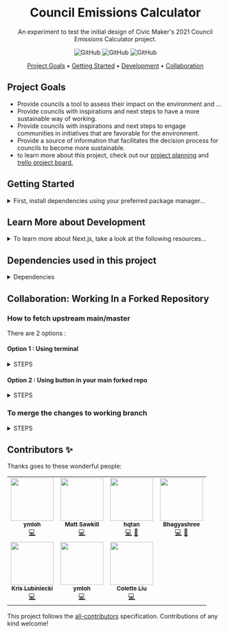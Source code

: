 <h1 align="center">
  Council Emissions Calculator
</h1>
<p align="center">
  An experiment to test the initial design of Civic Maker's 2021 Council Emissions Calculator project.
</p>

<p align="center">
  <img alt="GitHub" src="https://img.shields.io/github/issues-pr/CodeforAustralia/council-emissions-calculator.svg">
  <img alt="GitHub" src="https://img.shields.io/github/commit-activity/m/CodeforAustralia/council-emissions-calculator.svg">
  <img alt="GitHub" src="https://img.shields.io/badge/all_contributors-9-blue.svg?style=flat-square">
</p>

<p align="center">
  <a href="#Project-Goals">Project Goals</a> •
  <a href="#Getting-Started">Getting Started</a> •
  <a href="#Learn-More-about-Development"> Development</a> •
  <a href="#Collaboration-Working-In-a-Forked-Repository">Collaboration </a>
</p>





## Project Goals

- Provide councils a tool to assess their impact on the environment and ...
- Provide councils with inspirations and next steps to have a more sustainable way of working.
- Provide councils with inspirations and next steps to engage communities in initiatives that are favorable for the environment.
- Provide a source of information that facilitates the decision process for councils to become more sustainable.
- to learn more about this project, check out our [project planning](https://docs.google.com/document/d/1h5r1AfbQC8Azy_cdGHGBGOJwSxSqvt0cHKd5MmSd7qo/edit#heading=h.fw4lq2wclkt9) and [trello project board.](https://trello.com/b/ZXaIkclp/civic-makers-2021-l-use-this-one)

## Getting Started

<details>
<summary> First, install dependencies using your preferred package manager... </summary>

```
npm install
# or
yarn install
```

Next, run the development server:

```
npm run dev
# or
yarn dev
```

Open [http://localhost:3000](http://localhost:3000) with your browser to see the result.

You can start editing the page by modifying `pages/index.js`. The page auto-updates as you edit the file.

     
</details>

## Learn More about Development
<details>
<summary> 
To learn more about Next.js, take a look at the following resources...
</summary> 
     
- [Next.js Documentation](https://nextjs.org/docs) - learn about Next.js features and API.

- [Learn Next.js](https://nextjs.org/learn) - an interactive Next.js tutorial.

You can check out [the Next.js GitHub repository](https://github.com/vercel/next.js/) - your feedback and contributions are welcome!
     
</details>


## Dependencies used in this project
<details>
<summary> Dependencies </summary>
     
- Google Sheets as database
     
- Google sheets to process form responses and calculate emissions

- Chakra for UI framework

- Highcharts to build charts in report

- Vercel as hosting platform

</details>


## Collaboration: Working In a Forked Repository

### How to fetch upstream main/master

There are 2 options :

#### Option 1 : Using terminal
<details>
<summary> 
STEPS
</summary>
1. Checkout to main branch
2. `git branch` view list to confirm
3. `git remote add upstream (URL- copy the URL from Code for Australia CodeforAustralia/council-emissions-calculator-spike git hub)`

- Upstream is the name for the master git repo it can be reasonable any name.

4. `git fetch upstream`
5. `git merge upstream/main`
6. `git pull`
</details>

#### Option 2 : Using button in your main forked repo


<details>
<summary> 
STEPS
</summary>
(located above the code listing right top)

1. Click on `fetch upstream` button
2. Select `Fetch and merge` button
3. `git pull` at the local main branch

- Resolve any conflicts

4. `git status`
5. `git add .` or `git add (file/path name)`
6. `git commit -m “note”`
</details>

### To merge the changes to working branch
<details>
<summary> 
STEPS
</summary> 
     
1. `git checkout (branch name)`
2. `git merge main`
</details>

## Contributors ✨

Thanks goes to these wonderful people:

<!-- ALL-CONTRIBUTORS-LIST:START - Do not remove or modify this section -->
<!-- prettier-ignore-start -->
<!-- markdownlint-disable -->
<table>
  <tr>
         <td align="center"><a href="https://github.com/ymloh"><img src="https://avatars.githubusercontent.com/u/20964807?v=4?s=100" width="100px;" alt=""/><br /><sub><b>ymloh</b></sub></a><br /><a href="https://github.com/russelljjarvis/council-emissions-calculator/commits?author=ymloh" title="Code">💻</a>
     </td>
    <td align="center"><a href="https://blog.codeforaustralia.org"><img src="https://avatars.githubusercontent.com/u/31912?v=4?s=100" width="100px;" alt=""/><br /><sub><b>Matt Sawkill</b></sub></a><br /><a href="https://github.com/russelljjarvis/council-emissions-calculator/commits?author=sawks" title="Code">💻</a></td>
    <td align="center"><a href="https://github.com/hqtan"><img src="https://avatars.githubusercontent.com/u/4408259?v=4?s=100" width="100px;" alt=""/><br /><sub><b>hqtan</b></sub></a><br /><a href="https://github.com/russelljjarvis/council-emissions-calculator/commits?author=hqtan" title="Code">💻</a> <a href="https://github.com/russelljjarvis/council-emissions-calculator/commits?author=hqtan" title="Documentation">📖</a></td>
    <td align="center"><a href="https://github.com/bhagya099"><img src="https://avatars.githubusercontent.com/u/59786494?v=4?s=100" width="100px;" alt=""/><br /><sub><b>Bhagyashree</b></sub></a><br /><a href="https://github.com/russelljjarvis/council-emissions-calculator/commits?author=bhagya099" title="Code">💻</a> <a href="https://github.com/russelljjarvis/council-emissions-calculator/commits?author=bhagya099" title="Documentation">📖</a></td>
</tr>

<tr>
  <td align="center"><a href="https://www.linkedin.com/in/lubiniecki/"><img src="https://avatars.githubusercontent.com/u/22548703?v=4?s=100" width="100px;" alt=""/><br /><sub><b>Kris Lubiniecki</b></sub></a><br /><a href="https://github.com/russelljjarvis/council-emissions-calculator/commits?author=klubiniecki" title="Code">💻</a>

  <td align="center"><a href="https://github.com/ymloh"><img src="https://avatars.githubusercontent.com/u/20964807?v=4?s=100" width="100px;" alt=""/><br /><sub><b>ymloh</b></sub></a><br /><a href="https://github.com/russelljjarvis/council-emissions-calculator/commits?author=ymloh" title="Code">💻</a> </td>

<td align="center"><a href="https://github.com/coletto817"><img src="https://avatars.githubusercontent.com/u/83195319?v=4?s=100" width="100px;" alt=""/><br /><sub><b>Colette Liu</b></sub></a><br /><a href="https://github.com/russelljjarvis/council-emissions-calculator/commits?author=coletto817" title="Code">💻</a>
  
  </td>  
</tr>
</table>

<!-- markdownlint-restore -->
<!-- prettier-ignore-end -->

<!-- ALL-CONTRIBUTORS-LIST:END -->

This project follows the [all-contributors](https://github.com/all-contributors/all-contributors) specification. Contributions of any kind welcome!
